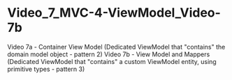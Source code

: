 # Video_7_MVC-4-ViewModel_Video-7b

Video 7a - Container View Model (Dedicated ViewModel that "contains" the domain model object - pattern 2) 
Video 7b - View Model and Mappers (Dedicated ViewModel that "contains" a custom ViewModel entity, using primitive types - pattern 3)
